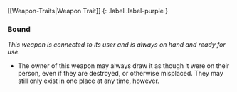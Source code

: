 
[[Weapon-Traits|Weapon Trait]]
{: .label .label-purple }

### Bound
*This weapon is connected to its user and is always on hand and ready for use.*
* The owner of this weapon may always draw it as though it were on their person, even if they are destroyed, or otherwise misplaced. They may still only exist in one place at any time, however.
